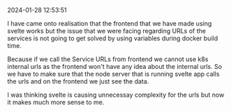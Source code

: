 2024-01-28 12:53:51

I have came onto realisation that the frontend that we have made using svelte
works but the issue that we were facing regarding URLs of the services is not
going to get solved by using variables during docker build time. 

Because if we call the Service URLs from frontend we cannot use k8s internal
urls as the frontend won't have any idea about the internal urls. So we have
to make sure that the node server that is running svelte app calls the urls 
and on the frontend we just see the data.

I was thinking svelte is causing unnecessay complexity for the urls but now
it makes much more sense to me.
